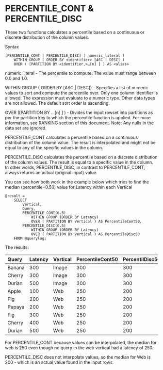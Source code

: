 # PERCENTILE\_CONT & PERCENTILE\_DISC

These two functions calculates a percentile based on a continuous or discrete distribution of the column values.

Syntax

```
[PERCENTILE_CONT | PERCENTILE_DISC] ( numeric_literal )
    WITHIN GROUP ( ORDER BY <identifier> [ASC | DESC] )
    OVER ( [PARTITION BY <identifier,>…[n] ] ) AS <alias>
```

numeric\_literal - The percentile to compute. The value must range between 0.0 and 1.0.

WITHIN GROUP \( ORDER BY \[ASC \| DESC\]\) - Specifies a list of numeric values to sort and compute the percentile over. Only one column identifier is allowed. The expression must evaluate to a numeric type. Other data types are not allowed. The default sort order is ascending.

OVER \(\[PARTITION BY …\[n\] \] \) - Divides the input rowset into partitions as per the partition key to which the percentile function is applied. For more information, see RANKING section of this document. Note: Any nulls in the data set are ignored.

PERCENTILE\_CONT calculates a percentile based on a continuous distribution of the column value. The result is interpolated and might not be equal to any of the specific values in the column.

PERCENTILE\_DISC calculates the percentile based on a discrete distribution of the column values. The result is equal to a specific value in the column. In other words, PERCENTILE\_DISC, in contrast to PERCENTILE\_CONT, always returns an actual \(original input\) value.

You can see how both work in the example below which tries to find the median \(percentile=0.50\) value for Latency within each Vertical

```
@result =
    SELECT
        Vertical,
        Query,
        PERCENTILE_CONT(0.5) 
            WITHIN GROUP (ORDER BY Latency)
            OVER ( PARTITION BY Vertical ) AS PercentileCont50,
        PERCENTILE_DISC(0.5)
            WITHIN GROUP (ORDER BY Latency)
            OVER ( PARTITION BY Vertical ) AS PercentileDisc50
    FROM @querylog;
```

The results:

| **Query** | **Latency** | **Vertical** | **PercentileCont50** | **PercentilDisc50** |
| :--- | :--- | :--- | :--- | :--- |
| Banana | 300 | Image | 300 | 300 |
| Cherry | 300 | Image | 300 | 300 |
| Durian | 500 | Image | 300 | 300 |
| Apple | 100 | Web | 250 | 200 |
| Fig | 200 | Web | 250 | 200 |
| Papaya | 200 | Web | 250 | 200 |
| Fig | 300 | Web | 250 | 200 |
| Cherry | 400 | Web | 250 | 200 |
| Durian | 500 | Web | 250 | 200 |

For PERCENTILE\_CONT because values can be interpolated, the median for web is 250 even though no query in the web vertical had a latency of 250.

PERCENTILE\_DISC does not interpolate values, so the median for Web is 200 - which is an actual value found in the input rows.

